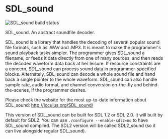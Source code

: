 # SDL_sound

![SDL_sound build status](https://api.travis-ci.org/ptitSeb/SDL_sound.png "SDL_sound build status")

SDL_sound. An abstract soundfile decoder.

SDL_sound is a library that handles the decoding of several popular sound file
 formats, such as .WAV and .MP3. It is meant to make the programmer's sound
 playback tasks simpler. The programmer gives SDL_sound a filename, or feeds
 it data directly from one of many sources, and then reads the decoded
 waveform data back at her leisure. If resource constraints are a concern,
 SDL_sound can process sound data in programmer-specified blocks. Alternately,
 SDL_sound can decode a whole sound file and hand back a single pointer to the
 whole waveform. SDL_sound can also handle sample rate, audio format, and
 channel conversion on-the-fly and behind-the-scenes, if the programmer
 desires.

Please check the website for the most up-to-date information about SDL_sound:
   http://icculus.org/SDL_sound/


This version of SDL_sound can be built for SDL 1.2 or SDL 2.0. It will built by default for SDL2.
You can use `./configure --enable-sdl2=no` to have SDL_sound compiled.
The SDL2 version will be called SDL2_sound (so it can live alongside regular SDL_sound).
